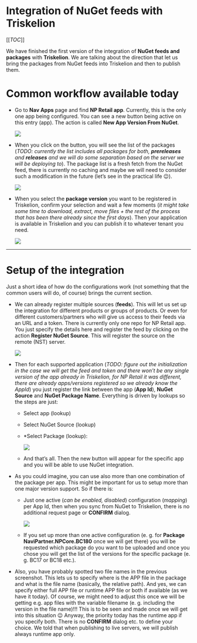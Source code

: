 # Integration of NuGet feeds with Triskelion

[[_TOC_]]

We have finished the first version of the integration of **NuGet feeds and packages** with **Triskelion**. 
We are talking about the direction that let us bring the packages from NuGet feeds into Triskelion and then to publish them.

# Common workflow available today

 * Go to **Nav Apps** page and find **NP Retail app**. 
 Currently, this is the only one app being configured. You can see a new button being active on this entry (app). The action is called **New App Version From NuGet**.

    ![](/.attachments/image-1e8a9b80-46e9-4d9b-a4f2-098b32065be3.png)

 * When you click on the button, you will see the list of the packages (*TODO: currently the list includes all packages for both, **prereleases** and **releases** and we will do some separation based on the server we will be deploying to*). The package list is a fresh fetch from the NuGet feed, there is currently no caching and maybe we will need to consider such a modification in the future (let’s see in the practical life 😉).

    ![](/.attachments/image-2f2dbdb7-3659-4194-bb66-e41676c9fb14.png)

 *	When you select the **package version** you want to be registered in Triskelion, confirm your selection and wait a few moments (*it might take some time to download, extract, move files + the rest of the process that has been there already since the first days*). Then your application is available in Triskelion and you can publish it to whatever tenant you need.

    ![](/.attachments/image-7fd31964-64e7-4108-a78c-53de0ac0fcc3.png)


--- 

# Setup of the integration

Just a short idea of how do the configurations work (not something that the common users will do, of course) brings the current section.

 * We can already register multiple sources (**feeds**). This will let us set up the integration for different products or groups of products. 
 Or even for different customers/partners who will give us access to their feeds via an URL and a token. There is currently only one repo for NP Retail app. You just specify the details here and register the feed by clicking on the action **Register NuGet Source**. This will register the source on the remote (NST) server.

    ![](/.attachments/image-a064a3b0-81e9-4003-bff9-add8dbb6115b.png)

 * Then for each supported application (*TODO: figure out the initialization in the case we will get the feed and token and there won’t be any single version of the app already in Triskelion, for NP Retail it was different, there are already apps/versions registered so we already know the AppId*) you just register the link between the app (**App Id**), **NuGet Source** and **NuGet Package Name**. Everything is driven by lookups so the steps are just:

    * Select app (lookup)
    * Select NuGet Source (lookup)
    * *Select Package (lookup):

        ![](/.attachments/image-dab64891-bf6a-496d-9d71-75ff4f7a0bbc.png)

    * And that’s all. Then the new button will appear for the specific app and you will be able to use NuGet integration.

 * As you could imagine, you can use also more than one combination of the package per app. This might be important for us to setup more than one major version support. So if there is:

    * Just one active (*can be enabled, disabled*) configuration (*mapping*) per App Id, then when you sync from NuGet to Triskelion, there is no additional request page or **CONFIRM** dialog.

        ![](/.attachments/image-fca27d23-bf10-41a5-8ea3-9a9996fe03f9.png)

    * If you set up more than one active configuration (e. g. for **Package NaviPartner.NPCore.BC180** once we will get there) you will be requested which package do you want to be uploaded and once you chose you will get the list of the versions for the specific package (e. g. BC17 or BC18 etc.).

 * Also, you have probably spotted two file names in the previous screenshot. This lets us to specify where is the APP file in the package and what is the file name (basically, the relative path). And yes, we can specify either full APP file or runtime APP file or both if available (as we have it today). Of course, we might need to adjust this once we will be getting e.g. app files with the variable filename (e. g. including the version in the file name)!!! This is to be seen and made once we will get into this situation 😉 Anyway, the priority today has the runtime app if you specify both. There is no **CONFIRM** dialog etc. to define your choice. We told that when publishing to live servers, we will publish always runtime app only.